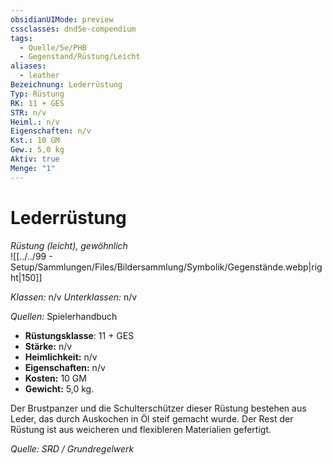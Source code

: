 ```yaml
---
obsidianUIMode: preview
cssclasses: dnd5e-compendium
tags:
  - Quelle/5e/PHB
  - Gegenstand/Rüstung/Leicht
aliases:
  - leather
Bezeichnung: Lederrüstung
Typ: Rüstung
RK: 11 + GES
STR: n/v
Heiml.: n/v
Eigenschaften: n/v
Kst.: 10 GM
Gew.: 5,0 kg
Aktiv: true
Menge: "1"
---
```

# Lederrüstung
*Rüstung (leicht), gewöhnlich*  
![[../../99 - Setup/Sammlungen/Files/Bildersammlung/Symbolik/Gegenstände.webp|right|150]]

_Klassen:_ n/v 
_Unterklassen:_  n/v

_Quellen:_ Spielerhandbuch

- **Rüstungsklasse**: 11 + GES
- **Stärke:** n/v
- **Heimlichkeit:** n/v
- **Eigenschaften:** n/v
- **Kosten:** 10 GM
- **Gewicht:** 5,0 kg.

Der Brustpanzer und die Schulterschützer dieser Rüstung bestehen aus Leder, das durch Auskochen in Öl steif gemacht wurde. Der Rest der Rüstung ist aus weicheren und flexibleren Materialien gefertigt.

*Quelle: SRD / Grundregelwerk*